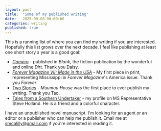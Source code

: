 ```yaml
---
layout: post
title:  "Some of my published writing"
date:   2025-09-08 00:00:00
categories: writing
published: true
---
```


This is a running list of where you can find my writing if you are interested. Hopefully this list grows over the next decade. I feel like publishing at least one short story a year is a good goal:
- [*Camera*](https://dirt.fyi/article/2025/09/camera) - published in *Blank*, the fiction publication by the wonderful and online *Dirt*. Thank you Daisy.
- [*Forever Magazine VII: Made in the USA*](https://forever.metalabel.com/america) - My first piece in print, representing Mississippi in *Forever Magazine*'s America issue. Thank you *Forever*.
- [Two Stories](https://muumuuhouse.com/sa.01nov2022.html) - *Muumuu House* was the first place to ever publish my writing. Thank you Tao.
- [Tales from a Southern Undertaker](https://medium.com/@smcalilly/tales-from-a-southern-undertaker-ac16aadd2191) - my profile on MS Representative Steve Holland. He is a friend and a colorful character.

I have an unpublished novel manuscript. I'm looking for an agent or an editor or a publisher who can help me publish it. Email me at smcalilly@gmail.com if you're interested in reading it.
